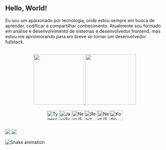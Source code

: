## Hello, World!

Eu sou um apaixonado por tecnologia, onde estou sempre em busca de aprender, codificar
e compartilhar conhecimento. Atualmente sou formado em análise e desenvolvimento
de sistemas e desenvolvedor frontend, mas estou me
apriomorando para em breve se tornar um desenvolvedor fullstack.

<br />

<div align="center">
  <a href="https://github.com/IgorPimentelG">
  <img height="160em" src="https://github-readme-stats.vercel.app/api?username=IgorPimentelG&show_icons=true&theme=gruvbox&include_all_commits=true&count_private=true"/>
  <img height="160em" src="https://github-readme-stats.vercel.app/api/top-langs/?username=IgorPimentelG&layout=compact&langs_count=7&theme=gruvbox&count_private=true"/>
</div>
  
<div  style="display: flex; width: 100%; justify-content: center; margin-top: 16px;">
  <br />
  <img align="center" alt="Typescript" height="30" width="40" src="https://cdn.jsdelivr.net/gh/devicons/devicon/icons/typescript/typescript-original.svg" />
  <img align="center" alt="JavaScript" height="30" width="40" src="https://cdn.jsdelivr.net/gh/devicons/devicon/icons/javascript/javascript-original.svg" />
  <img align="center" alt="NextJS" height="30" width="40" src="https://cdn.jsdelivr.net/gh/devicons/devicon/icons/nextjs/nextjs-original.svg" />
  <img align="center" alt="React" height="30" width="40" src="https://cdn.jsdelivr.net/gh/devicons/devicon/icons/react/react-original.svg" />
  <img align="center" alt="NestJS" height="30" width="40" src="https://cdn.jsdelivr.net/gh/devicons/devicon/icons/nestjs/nestjs-plain.svg" />
  <img align="center" alt="Kotlin" height="30" width="40" src="https://cdn.jsdelivr.net/gh/devicons/devicon/icons/kotlin/kotlin-original.svg" />
</div>
  
  ##
 
<div> 
  <a href = "mailto:igorpimentel46@gmail.com"><img src="https://img.shields.io/badge/-Gmail-%23333?style=for-the-badge&logo=gmail&logoColor=white" target="_blank"></a>
  <a href="https://www.linkedin.com/in/igor-pimentel-g" target="_blank"><img src="https://img.shields.io/badge/-LinkedIn-%230077B5?style=for-the-badge&logo=linkedin&logoColor=white" target="_blank"></a> 
 
  ![Snake animation](https://github.com/IgorPimentelG/IgorPimentelG/blob/output/github-contribution-grid-snake.svg)
 
</div>
